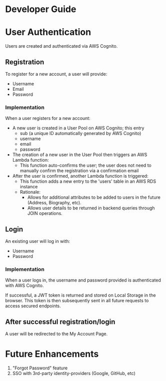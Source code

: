# Developer Guide

# User Authentication
Users are created and authenticated via AWS Cognito.

## Registration
To register for a new account, a user will provide:
* Username
* Email
* Password

### Implementation
When a user registers for a new account:
* A new user is created in a User Pool on AWS Cognito; this entry 
   * sub (a unique ID automatically generated by AWS Cognito)
   * username
   * email
   * password
* The creation of a new user in the User Pool then triggers an AWS Lambda function:
   * This function auto-confirms the user; the user does not need to manually confirm the registration via a confirmation email
* After the user is confirmed, another Lambda function is triggered:
   * This function adds a new entry to the 'users' table in an AWS RDS instance
   * Rationale:
      * Allows for additional attributes to be added to users in the future (Address, Biography, etc).
      * Allows user details to be returned in backend queries through JOIN operations.

## Login
An existing user will log in with:
* Username
* Password

### Implementation
When a user logs in, the username and password provided is authenticated with AWS Cognito.

If successful, a JWT token is returned and stored on Local Storage in the browser. This token is then subsequently sent in all future requests to access secured endpoints.

## After successful registration/login
A user will be redirected to the My Account Page.

# Future Enhancements
1. "Forgot Password" feature
2. SSO with 3rd-party identity-providers (Google, GitHub, etc)
